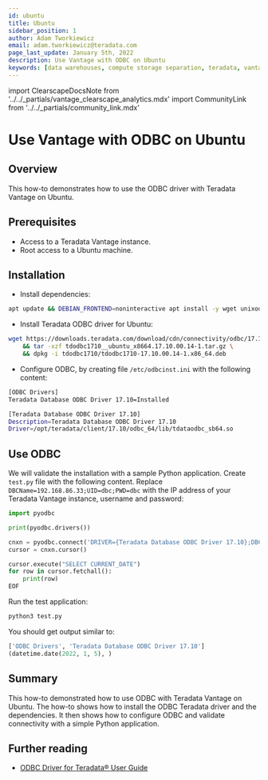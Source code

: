 ```yaml
---
id: ubuntu
title: Ubuntu
sidebar_position: 1
author: Adam Tworkiewicz
email: adam.tworkiewicz@teradata.com
page_last_update: January 5th, 2022
description: Use Vantage with ODBC on Ubuntu
keywords: [data warehouses, compute storage separation, teradata, vantage, cloud data platform, object storage, business intelligence, enterprise analytics, odbc, ubuntu]
---
```


import ClearscapeDocsNote from '../../_partials/vantage_clearscape_analytics.mdx'
import CommunityLink from '../../_partials/community_link.mdx'

# Use Vantage with ODBC on Ubuntu

## Overview

This how-to demonstrates how to use the ODBC driver with Teradata Vantage on Ubuntu.

## Prerequisites

* Access to a Teradata Vantage instance.
    <ClearscapeDocsNote/>
* Root access to a Ubuntu machine.

## Installation

* Install dependencies:

```bash
apt update && DEBIAN_FRONTEND=noninteractive apt install -y wget unixodbc unixodbc-dev iodbc python3-pip
```

* Install Teradata ODBC driver for Ubuntu:
```bash
wget https://downloads.teradata.com/download/cdn/connectivity/odbc/17.10.x.x/tdodbc1710__ubuntu_x8664.17.10.00.14-1.tar.gz \
    && tar -xzf tdodbc1710__ubuntu_x8664.17.10.00.14-1.tar.gz \
    && dpkg -i tdodbc1710/tdodbc1710-17.10.00.14-1.x86_64.deb
```

* Configure ODBC, by creating file `/etc/odbcinst.ini` with the following content:
```bash
[ODBC Drivers]
Teradata Database ODBC Driver 17.10=Installed

[Teradata Database ODBC Driver 17.10]
Description=Teradata Database ODBC Driver 17.10
Driver=/opt/teradata/client/17.10/odbc_64/lib/tdataodbc_sb64.so
```

## Use ODBC

We will validate the installation with a sample Python application. Create `test.py` file with the following content.
Replace `DBCName=192.168.86.33;UID=dbc;PWD=dbc` with the IP address of your Teradata Vantage instance, username and password:

```python
import pyodbc

print(pyodbc.drivers())

cnxn = pyodbc.connect('DRIVER={Teradata Database ODBC Driver 17.10};DBCName=192.168.86.33;UID=dbc;PWD=dbc;')
cursor = cnxn.cursor()

cursor.execute("SELECT CURRENT_DATE")
for row in cursor.fetchall():
    print(row)
EOF
```

Run the test application:

```python
python3 test.py
```

You should get output similar to:

```python
['ODBC Drivers', 'Teradata Database ODBC Driver 17.10']
(datetime.date(2022, 1, 5), )
```

## Summary

This how-to demonstrated how to use ODBC with Teradata Vantage on Ubuntu. The how-to shows how to install the ODBC Teradata driver and the dependencies. It then shows how to configure ODBC and validate connectivity with a simple Python application.

## Further reading
* [ODBC Driver for Teradata® User Guide](https://docs.teradata.com/search/all?query=ODBC+Driver+for+Teradata+User+Guide&filters=ft%3AisBook~%22true%22&sort=last_update)

<CommunityLink />
